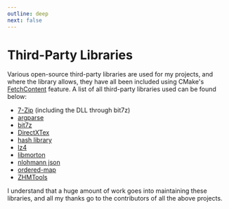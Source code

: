 ```yaml
---
outline: deep
next: false
---
```


# Third-Party Libraries

Various open-source third-party libraries are used for my projects, and where the library allows, they have all been included using CMake's [FetchContent](https://cmake.org/cmake/help/latest/module/FetchContent.html) feature. A list of all third-party libraries used can be found below:

- [7-Zip](https://www.7-zip.org/) (including the DLL through bit7z)
- [argparse](https://github.com/p-ranav/argparse)
- [bit7z](https://github.com/rikyoz/bit7z)
- [DirectXTex](https://github.com/microsoft/DirectXTex)
- [hash library](https://github.com/stbrumme/hash-library)
- [lz4](https://github.com/lz4/lz4/)
- [libmorton](https://github.com/Forceflow/libmorton/)
- [nlohmann json](https://github.com/nlohmann/json)
- [ordered-map](https://github.com/Tessil/ordered-map)
- [ZHMTools](https://github.com/OrfeasZ/ZHMTools)

I understand that a huge amount of work goes into maintaining these libraries, and all my thanks go to the contributors of all the above projects.
